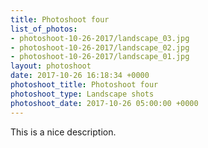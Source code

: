 ```yaml
---
title: Photoshoot four
list_of_photos:
- photoshoot-10-26-2017/landscape_03.jpg
- photoshoot-10-26-2017/landscape_02.jpg
- photoshoot-10-26-2017/landscape_01.jpg
layout: photoshoot
date: 2017-10-26 16:18:34 +0000
photoshoot_title: Photoshoot four
photoshoot_type: Landscape shots
photoshoot_date: 2017-10-26 05:00:00 +0000
---
```



This is a nice description.